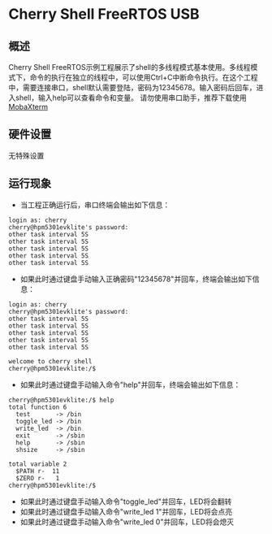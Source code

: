 # Cherry Shell FreeRTOS USB

## 概述

Cherry Shell FreeRTOS示例工程展示了shell的多线程模式基本使用。多线程模式下，命令的执行在独立的线程中，可以使用Ctrl+C中断命令执行。在这个工程中，需要连接串口，shell默认需要登陆，密码为12345678。输入密码后回车，进入shell，输入help可以查看命令和变量。
请勿使用串口助手，推荐下载使用 [MobaXterm](https://mobaxterm.mobatek.net/download.html)

## 硬件设置

无特殊设置

## 运行现象

- 当工程正确运行后，串口终端会输出如下信息：

```console
login as: cherry
cherry@hpm5301evklite's password:
other task interval 5S
other task interval 5S
other task interval 5S
other task interval 5S
other task interval 5S

```

- 如果此时通过键盘手动输入正确密码"12345678"并回车，终端会输出如下信息：

```console
login as: cherry
cherry@hpm5301evklite's password:
other task interval 5S
other task interval 5S
other task interval 5S
other task interval 5S
other task interval 5S

welcome to cherry shell
cherry@hpm5301evklite:/$
```

- 如果此时通过键盘手动输入命令"help"并回车，终端会输出如下信息：

```console
cherry@hpm5301evklite:/$ help
total function 6
  test       -> /bin
  toggle_led -> /bin
  write_led  -> /bin
  exit       -> /sbin
  help       -> /sbin
  shsize     -> /sbin

total variable 2
  $PATH r-  11
  $ZERO r-   1
cherry@hpm5301evklite:/$
```

- 如果此时通过键盘手动输入命令"toggle_led"并回车，LED将会翻转
- 如果此时通过键盘手动输入命令"write_led 1"并回车，LED将会点亮
- 如果此时通过键盘手动输入命令"write_led 0"并回车，LED将会熄灭
